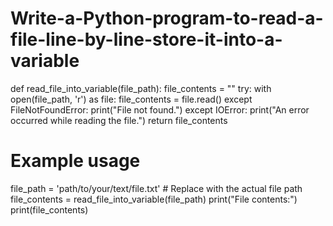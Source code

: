 # Write-a-Python-program-to-read-a-file-line-by-line-store-it-into-a-variable

def read_file_into_variable(file_path):
    file_contents = ""
    try:
        with open(file_path, 'r') as file:
            file_contents = file.read()
    except FileNotFoundError:
        print("File not found.")
    except IOError:
        print("An error occurred while reading the file.")
    return file_contents

# Example usage
file_path = 'path/to/your/text/file.txt'  # Replace with the actual file path
file_contents = read_file_into_variable(file_path)
print("File contents:")
print(file_contents)
